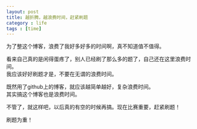 ```yaml
---
layout: post
title: 越折腾，越浪费时间，赶紧刷题
category : life 
tags : [time]
---
```


为了整这个博客，浪费了我好多好多的时间啊，真不知道值不值得。  

看来自己真的是闲得蛋疼了，别人已经刷了那么多的题了，自己还在这里浪费时间。  
我应该好好刷题才是，不要在无谓的浪费时间。  

既然用了github上的博客，就应该越简单越好，复杂浪费时间。  
其实搞这个博客也是浪费时间。  

不管了，就这样吧，以后真的有空的时候再搞。现在比赛重要，赶紧刷题！  

刷题为重！  

